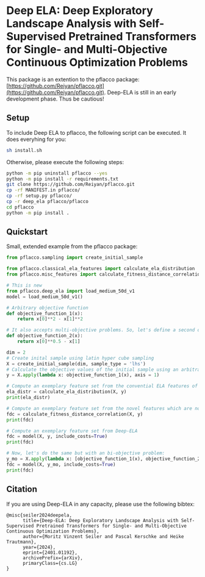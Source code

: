 # Deep ELA: Deep Exploratory Landscape Analysis with Self-Supervised Pretrained Transformers for Single- and Multi-Objective Continuous Optimization Problems
This package is an extention to the pflacco package: [https://github.com/Reiyan/pflacco.git](https://github.com/Reiyan/pflacco.git). Deep-ELA is still in an early development phase. Thus be cautious!

## Setup
To include Deep ELA to pflacco, the following script can be executed. It does everyhing for you:
```bash
sh install.sh
```

Otherwise, please execute the following steps:
```bash
python -m pip uninstall pflacco --yes
python -m pip install -r requirements.txt
git clone https://github.com/Reiyan/pflacco.git
cp -rf MANIFEST.in pflacco/
cp -rf setup.py pflacco/
cp -r deep_ela pflacco/pflacco
cd pflacco
python -m pip install .
```

## Quickstart
Small, extended example from the pflacco package:
```python
from pflacco.sampling import create_initial_sample

from pflacco.classical_ela_features import calculate_ela_distribution
from pflacco.misc_features import calculate_fitness_distance_correlation

# This is new
from pflacco.deep_ela import load_medium_50d_v1
model = load_medium_50d_v1()

# Arbitrary objective function
def objective_function_1(x):
    return x[0]**2 - x[1]**2

# It also accepts multi-objective problems. So, let's define a second objective
def objective_function_2(x):
    return x[0]**0.5 - x[1]

dim = 2
# Create inital sample using latin hyper cube sampling
X = create_initial_sample(dim, sample_type = 'lhs')
# Calculate the objective values of the initial sample using an arbitrary objective function (here y = x1^2 - x2^2)
y = X.apply(lambda x: objective_function_1(x), axis = 1)

# Compute an exemplary feature set from the convential ELA features of the R-package flacco
ela_distr = calculate_ela_distribution(X, y)
print(ela_distr)

# Compute an exemplary feature set from the novel features which are not part of the R-package flacco yet.
fdc = calculate_fitness_distance_correlation(X, y)
print(fdc)

# Compute an exemplary feature set from Deep-ELA 
fdc = model(X, y, include_costs=True)
print(fdc)

# Now, let's do the same but with an bi-objective problem:
y_mo = X.apply(lambda x: [objective_function_1(x), objective_function_2(x)], axis = 1, result_type = 'expand')
fdc = model(X, y_mo, include_costs=True)
print(fdc)
```

## Citation
If you are using Deep-ELA in any capacity, please use the following bibtex:
```
@misc{seiler2024deepela,
      title={Deep-ELA: Deep Exploratory Landscape Analysis with Self-Supervised Pretrained Transformers for Single- and Multi-Objective Continuous Optimization Problems}, 
      author={Moritz Vinzent Seiler and Pascal Kerschke and Heike Trautmann},
      year={2024},
      eprint={2401.01192},
      archivePrefix={arXiv},
      primaryClass={cs.LG}
}
```